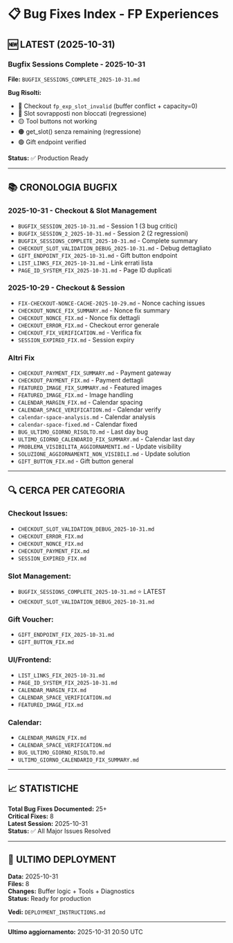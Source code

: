 # 📋 Bug Fixes Index - FP Experiences

## 🆕 LATEST (2025-10-31)

### **Bugfix Sessions Complete - 2025-10-31**
**File:** `BUGFIX_SESSIONS_COMPLETE_2025-10-31.md`

**Bug Risolti:**
- 🔴 Checkout `fp_exp_slot_invalid` (buffer conflict + capacity=0)
- 🔴 Slot sovrapposti non bloccati (regressione)
- 🟡 Tool buttons not working
- 🟠 get_slot() senza remaining (regressione)
- 🟢 Gift endpoint verified

**Status:** ✅ Production Ready

---

## 📚 CRONOLOGIA BUGFIX

### 2025-10-31 - Checkout & Slot Management
- `BUGFIX_SESSION_2025-10-31.md` - Session 1 (3 bug critici)
- `BUGFIX_SESSION_2_2025-10-31.md` - Session 2 (2 regressioni)
- `BUGFIX_SESSIONS_COMPLETE_2025-10-31.md` - Complete summary
- `CHECKOUT_SLOT_VALIDATION_DEBUG_2025-10-31.md` - Debug dettagliato
- `GIFT_ENDPOINT_FIX_2025-10-31.md` - Gift button endpoint
- `LIST_LINKS_FIX_2025-10-31.md` - Link errati lista
- `PAGE_ID_SYSTEM_FIX_2025-10-31.md` - Page ID duplicati

### 2025-10-29 - Checkout & Session
- `FIX-CHECKOUT-NONCE-CACHE-2025-10-29.md` - Nonce caching issues
- `CHECKOUT_NONCE_FIX_SUMMARY.md` - Nonce fix summary
- `CHECKOUT_NONCE_FIX.md` - Nonce fix dettagli
- `CHECKOUT_ERROR_FIX.md` - Checkout error generale
- `CHECKOUT_FIX_VERIFICATION.md` - Verifica fix
- `SESSION_EXPIRED_FIX.md` - Session expiry

### Altri Fix
- `CHECKOUT_PAYMENT_FIX_SUMMARY.md` - Payment gateway
- `CHECKOUT_PAYMENT_FIX.md` - Payment dettagli
- `FEATURED_IMAGE_FIX_SUMMARY.md` - Featured images
- `FEATURED_IMAGE_FIX.md` - Image handling
- `CALENDAR_MARGIN_FIX.md` - Calendar spacing
- `CALENDAR_SPACE_VERIFICATION.md` - Calendar verify
- `calendar-space-analysis.md` - Calendar analysis
- `calendar-space-fixed.md` - Calendar fixed
- `BUG_ULTIMO_GIORNO_RISOLTO.md` - Last day bug
- `ULTIMO_GIORNO_CALENDARIO_FIX_SUMMARY.md` - Calendar last day
- `PROBLEMA_VISIBILITA_AGGIORNAMENTI.md` - Update visibility
- `SOLUZIONE_AGGIORNAMENTI_NON_VISIBILI.md` - Update solution
- `GIFT_BUTTON_FIX.md` - Gift button general

---

## 🔍 CERCA PER CATEGORIA

### Checkout Issues:
- `CHECKOUT_SLOT_VALIDATION_DEBUG_2025-10-31.md`
- `CHECKOUT_ERROR_FIX.md`
- `CHECKOUT_NONCE_FIX.md`
- `CHECKOUT_PAYMENT_FIX.md`
- `SESSION_EXPIRED_FIX.md`

### Slot Management:
- `BUGFIX_SESSIONS_COMPLETE_2025-10-31.md` ⭐ LATEST
- `CHECKOUT_SLOT_VALIDATION_DEBUG_2025-10-31.md`

### Gift Voucher:
- `GIFT_ENDPOINT_FIX_2025-10-31.md`
- `GIFT_BUTTON_FIX.md`

### UI/Frontend:
- `LIST_LINKS_FIX_2025-10-31.md`
- `PAGE_ID_SYSTEM_FIX_2025-10-31.md`
- `CALENDAR_MARGIN_FIX.md`
- `CALENDAR_SPACE_VERIFICATION.md`
- `FEATURED_IMAGE_FIX.md`

### Calendar:
- `CALENDAR_MARGIN_FIX.md`
- `CALENDAR_SPACE_VERIFICATION.md`
- `BUG_ULTIMO_GIORNO_RISOLTO.md`
- `ULTIMO_GIORNO_CALENDARIO_FIX_SUMMARY.md`

---

## 📈 STATISTICHE

**Total Bug Fixes Documented:** 25+  
**Critical Fixes:** 8  
**Latest Session:** 2025-10-31  
**Status:** ✅ All Major Issues Resolved

---

## 🚀 ULTIMO DEPLOYMENT

**Data:** 2025-10-31  
**Files:** 8  
**Changes:** Buffer logic + Tools + Diagnostics  
**Status:** Ready for production

**Vedi:** `DEPLOYMENT_INSTRUCTIONS.md`

---

**Ultimo aggiornamento:** 2025-10-31 20:50 UTC

